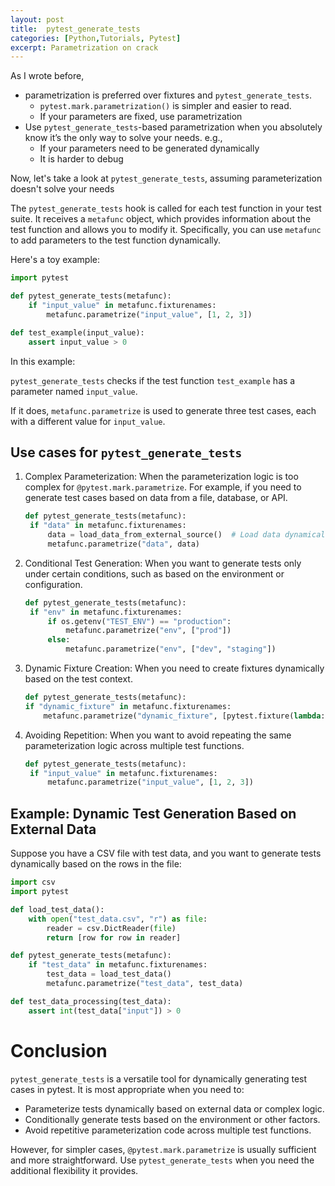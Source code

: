 ```yaml
---
layout: post
title:  pytest_generate_tests
categories: [Python,Tutorials, Pytest]
excerpt: Parametrization on crack
---
```


As I wrote before, 
* parametrization is preferred over fixtures and `pytest_generate_tests`.
  * `pytest.mark.parametrization()` is simpler and easier to read.
  * If your parameters are fixed, use parametrization
* Use `pytest_generate_tests`-based parametrization when you absolutely know it’s the only way to solve your needs. e.g.,
  * If your parameters need to be generated dynamically
  * It is harder to debug

Now, let's take a look at `pytest_generate_tests`, assuming parameterization doesn't solve your needs

The `pytest_generate_tests` hook is called for each test function in your test suite. It receives a `metafunc` object, which provides information about the test function and allows you to modify it. Specifically, you can use `metafunc` to add parameters to the test function dynamically.

Here's a toy example:
```py
import pytest

def pytest_generate_tests(metafunc):
    if "input_value" in metafunc.fixturenames:
        metafunc.parametrize("input_value", [1, 2, 3])

def test_example(input_value):
    assert input_value > 0
```

In this example:

`pytest_generate_tests` checks if the test function `test_example` has a parameter named `input_value`.

If it does, `metafunc.parametrize` is used to generate three test cases, each with a different value for `input_value`.

## Use cases for `pytest_generate_tests`
1. Complex Parameterization: When the parameterization logic is too complex for `@pytest.mark.parametrize`. For example, if you need to generate test cases based on data from a file, database, or API.
   ```py
   def pytest_generate_tests(metafunc):
    if "data" in metafunc.fixturenames:
        data = load_data_from_external_source()  # Load data dynamically
        metafunc.parametrize("data", data)
    ```
2. Conditional Test Generation: When you want to generate tests only under certain conditions, such as based on the environment or configuration.
   ```py
   def pytest_generate_tests(metafunc):
    if "env" in metafunc.fixturenames:
        if os.getenv("TEST_ENV") == "production":
            metafunc.parametrize("env", ["prod"])
        else:
            metafunc.parametrize("env", ["dev", "staging"])
    ```     
3. Dynamic Fixture Creation: When you need to create fixtures dynamically based on the test context.
    ```py
    def pytest_generate_tests(metafunc):
    if "dynamic_fixture" in metafunc.fixturenames:
        metafunc.parametrize("dynamic_fixture", [pytest.fixture(lambda: 42)])
    ```
4. Avoiding Repetition: When you want to avoid repeating the same parameterization logic across multiple test functions.
   ```py
   def pytest_generate_tests(metafunc):
    if "input_value" in metafunc.fixturenames:
        metafunc.parametrize("input_value", [1, 2, 3])
    ```

## Example: Dynamic Test Generation Based on External Data
Suppose you have a CSV file with test data, and you want to generate tests dynamically based on the rows in the file:
```py
import csv
import pytest

def load_test_data():
    with open("test_data.csv", "r") as file:
        reader = csv.DictReader(file)
        return [row for row in reader]

def pytest_generate_tests(metafunc):
    if "test_data" in metafunc.fixturenames:
        test_data = load_test_data()
        metafunc.parametrize("test_data", test_data)

def test_data_processing(test_data):
    assert int(test_data["input"]) > 0
```

# Conclusion
`pytest_generate_tests` is a versatile tool for dynamically generating test cases in pytest. It is most appropriate when you need to:

* Parameterize tests dynamically based on external data or complex logic.
* Conditionally generate tests based on the environment or other factors.
* Avoid repetitive parameterization code across multiple test functions.

However, for simpler cases, `@pytest.mark.parametrize` is usually sufficient and more straightforward. Use `pytest_generate_tests` when you need the additional flexibility it provides.
